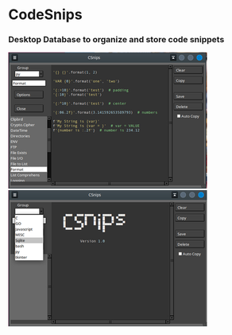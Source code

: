 # CodeSnips
### Desktop Database to organize and store code snippets


![alttext](images/csnips1.png "title") ![alttext](images/csnips2.png "title")


